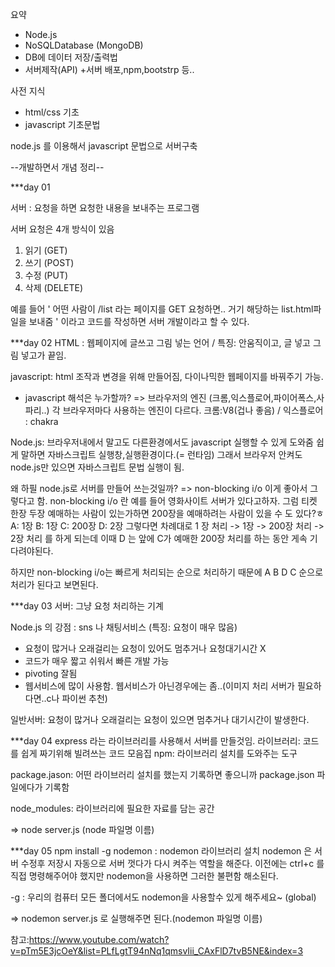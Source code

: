 요약
- Node.js
- NoSQLDatabase (MongoDB)
- DB에 데이터 저장/출력법
- 서버제작(API)
+서버 배포,npm,bootstrp 등..


사전 지식
- html/css 기초
- javascript 기초문법



node.js 를 이용해서 javascript 문법으로 서버구축





--개발하면서 개념 정리--


***day 01 

서버 :  요청을 하면 요청한 내용을 보내주는 프로그램

서버 요청은 4개 방식이 있음
1. 읽기 (GET)
2. 쓰기 (POST)
3. 수정 (PUT)
4. 삭제 (DELETE)

예를 들어 
' 어떤 사람이 /list 라는 페이지를 GET 요청하면..
거기 해당하는 list.html파일을 보내줌 ' 이라고 코드를 작성하면 서버 개발이라고 할 수 있다.



***day 02 
HTML : 웹페이지에 글쓰고 그림 넣는 언어 / 특징: 안움직이고, 글 넣고 그림 넣고가 끝임.

javascript: html 조작과 변경을 위해 만들어짐, 다이나믹한 웹페이지를 바꿔주기 가능.

- javascript 해석은 누가할까? => 브라우저의 엔진 (크롬,익스플로어,파이어폭스,사파리..)
각 브라우저마다 사용하는 엔진이 다르다.
크롬:V8(겁나 좋음) / 익스플로어 : chakra

Node.js: 브라우저내에서 말고도 다른환경에서도 javascript 실행할 수 있게 도와줌
쉽게 말하면 자바스크립트 실행창,실행환경이다.(= 런타임)
그래서 브라우저 안켜도 node.js만 있으면 자바스크립트 문법 실행이 됨.

왜 하필 node.js로 서버를 만들어 쓰는것일까?
=> non-blocking i/o 이게 좋아서 그렇다고 함.
non-blocking i/o 란
예를 들어 영화사이트 서버가 있다고하자.
그럼 티켓 한장 두장 예매하는 사람이 있는가하면 200장을 예매하려는 사람이 있을 수 도 있다?ㅎ 
A: 1장
B: 1장
C: 200장
D: 2장
그렇다면 차례대로 1 장 처리 -> 1장 -> 200장 처리 -> 2장 처리 를 하게 되는데 이때 D 는 앞에 C가 예매한 200장 처리를 하는 동안 게속 기다려야된다.

하지만 non-blocking i/o는 빠르게 처리되는 순으로 처리하기 때문에
A B D C 순으로 처리가 된다고 보면된다.

***day 03
서버: 그냥 요청 처리하는 기계

Node.js 의 강점 : sns 나 채팅서비스 (특징: 요청이 매우 많음)
+ 요청이 많거나 오래걸리는 요청이 있어도 멈추거나 요청대기시간 X
+ 코드가 매우 짧고 쉬워서 빠른 개발 가능
+ pivoting 잘됨
+ 웹서비스에 많이 사용함. 웹서비스가 아닌경우에는 좀..(이미지 처리 서버가 필요하다면..c나 파이썬 추천)

일반서버: 요청이 많거나 오래걸리는 요청이 있으면 멈추거나 대기시간이 발생한다.

***day 04
express 라는 라이브러리를 사용해서 서버를 만들것임.
라이브러리: 코드를 쉽게 짜기위해 빌려쓰는 코드 모음집
npm: 라이브러리 설치를 도와주는 도구

package.jason: 어떤 라이브러리 설치를 했는지 기록하면 좋으니까 package.json 파일에다가 기록함

node_modules: 라이브러리에 필요한 자료를 담는 공간

=> node server.js (node 파일명 이름)

***day 05
npm install -g nodemon : nodemon 라이브러리 설치
nodemon 은 서버 수정후 저장시 자동으로 서버 껏다가 다시 켜주는 역할을 해준다.
이전에는 ctrl+c 를 직접 명령해주어야 했지만 nodemon을 사용하면 그러한 불편함 해소된다.

-g : 우리의 컴퓨터 모든 폴더에서도 nodemon을 사용할수 있게 해주세요~ (global)

=> nodemon server.js 로 실행해주면 된다.(nodemon 파일명 이름)

참고:https://www.youtube.com/watch?v=pTm5E3jcOeY&list=PLfLgtT94nNq1qmsvIii_CAxFlD7tvB5NE&index=3
